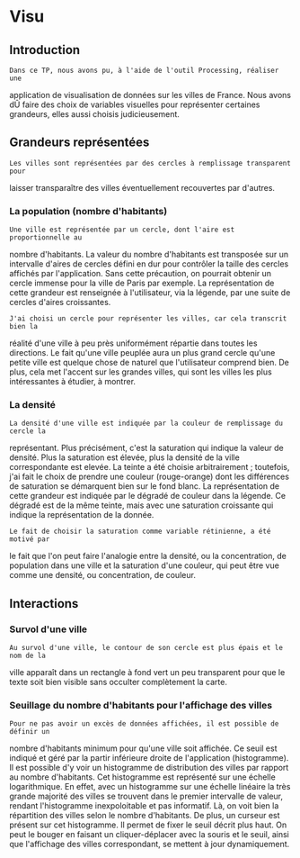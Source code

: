 # Visu

## Introduction
	Dans ce TP, nous avons pu, à l'aide de l'outil Processing, réaliser une 
application de visualisation de données sur les villes de France. Nous avons dÛ
faire des choix de variables visuelles pour représenter certaines grandeurs, 
elles aussi choisis judicieusement.

## Grandeurs représentées

	Les villes sont représentées par des cercles à remplissage transparent pour 
laisser transparaître des villes éventuellement recouvertes par d'autres.

### La population (nombre d'habitants)
	Une ville est représentée par un cercle, dont l'aire est proportionnelle au 
nombre d'habitants. La valeur du nombre d'habitants est transposée sur un 
intervalle d'aires de cercles défini en dur pour contrôler la taille des cercles 
affichés par l'application. Sans cette précaution, on pourrait obtenir un cercle 
immense pour la ville de Paris par exemple. La représentation de cette grandeur 
est renseignée à l'utilisateur, via la légende, par une suite de cercles d'aires
croissantes.

	J'ai choisi un cercle pour représenter les villes, car cela transcrit bien la 
réalité d'une ville à peu près uniformément répartie dans toutes les directions.
Le fait qu'une ville peuplée aura un plus grand cercle qu'une petite ville est 
quelque chose de naturel que l'utilisateur comprend bien. De plus, cela met 
l'accent sur les grandes villes, qui sont les villes les plus intéressantes à 
étudier, à montrer.

### La densité
	La densité d'une ville est indiquée par la couleur de remplissage du cercle la 
représentant. Plus précisément, c'est la saturation qui indique la valeur de 
densité. Plus la saturation est élevée, plus la densité de la ville correspondante 
est elevée. La teinte a été choisie arbitrairement ; toutefois, j'ai fait le choix 
de prendre une couleur (rouge-orange) dont les différences de saturation se 
démarquent bien sur le fond blanc. La représentation de cette grandeur est 
indiquée par le dégradé de couleur dans la légende. Ce dégradé est de la même 
teinte, mais avec une saturation croissante qui indique la représentation de la 
donnée.
	
	Le fait de choisir la saturation comme variable rétinienne, a été motivé par 
le fait que l'on peut faire l'analogie entre la densité, ou la concentration, de 
population dans une ville et la saturation d'une couleur, qui peut être vue 
comme une densité, ou concentration, de couleur.

## Interactions

### Survol d'une ville
	Au survol d'une ville, le contour de son cercle est plus épais et le nom de la 
ville apparaît dans un rectangle à fond vert un peu transparent pour que le 
texte soit bien visible sans occulter complètement la carte.

### Seuillage du nombre d'habitants pour l'affichage des villes
	Pour ne pas avoir un excès de données affichées, il est possible de définir un 
nombre d'habitants minimum pour qu'une ville soit affichée. Ce seuil est indiqué 
et géré par la partir inférieure droite de l'application (histogramme). Il est 
possible d'y voir un histogramme de distribution des villes par rapport au 
nombre d'habitants. Cet histogramme est représenté sur une échelle logarithmique.
En effet, avec un histogramme sur une échelle linéaire la très grande majorité 
des villes se trouvent dans le premier intervalle de valeur, rendant l'histogramme
inexpoloitable et pas informatif. Là, on voit bien la répartition des villes selon
le nombre d'habitants. De plus, un curseur est présent sur cet histogramme. Il 
permet de fixer le seuil décrit plus haut. On peut le bouger en faisant un 
cliquer-déplacer avec la souris et le seuil, ainsi que l'affichage des villes 
correspondant, se mettent à jour dynamiquement.
